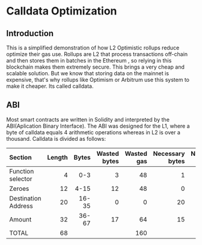 # Calldata Optimization

## Introduction

This is a simplified demonstration of how L2 Optimistic rollups reduce optimize their gas use. Rollups are L2 that process transactions off-chain and then stores them in batches in the Ethereum , so relying in this blockchain makes them extremely secure. This brings a very cheap and scalable solution. But we know that storing data on the mainnet is expensive, that's why rollups like Optimism or Arbitrum use this system to make it cheaper. Its called calldata.

## ABI

Most smart contracts are written in Solidity and interpreted by the ABI(Aplication Binary Interface). The ABI was designed for the L1, where a byte of calldata equals 4 arithmetic operations whereas in L2 is over a thousand. Calldata is divided as follows:

| Section          | Length          | Bytes |Wasted bytes|Wasted gas|Necessary bytes| Necessary gas|
| :------------    |----------------:| -----:| ----------:|---------:|--------------:|-------------:|
| Function selector| 4               | 0-3	 |  3         |48 | 1 | 16|
| Zeroes           | 12              |  4-15 |  12        |48 | 0 |0 |
| Destination Address| 20            |  16-35|  0         |0 | 20 |320|
| Amount            | 32             | 36-67 |  17        |64 | 15 |240
| TOTAL            |  68|||160||576|
